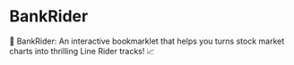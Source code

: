 # BankRider
🎢 BankRider: An interactive bookmarklet that helps you turns stock market charts into thrilling Line Rider tracks! 📈
